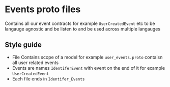 # Events proto files

Contains all our event contracts for example `UserCreatedEvent` etc to be langauge agnostic and be listen to and be used 
across multiple langauges


## Style guide 

- File Contains scope of a model for example `user_events.proto` contaisn all user related events
- Events are names `IdentiferEvent` with event on the end of it for example `UserCreatedEvent`
- Each file ends in `Identifer_Events`